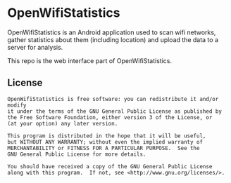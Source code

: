 OpenWifiStatistics
==================

OpenWifiStatistics is an Android application used to scan wifi networks, 
gather statistics about them (including location) and upload the data to a
server for analysis.

This repo is the web interface part of OpenWifiStatistics.

License
-------

    OpenWifiStatistics is free software: you can redistribute it and/or modify
    it under the terms of the GNU General Public License as published by
    the Free Software Foundation, either version 3 of the License, or
    (at your option) any later version.
    
    This program is distributed in the hope that it will be useful,
    but WITHOUT ANY WARRANTY; without even the implied warranty of
    MERCHANTABILITY or FITNESS FOR A PARTICULAR PURPOSE.  See the
    GNU General Public License for more details.
    
    You should have received a copy of the GNU General Public License
    along with this program.  If not, see <http://www.gnu.org/licenses/>.

